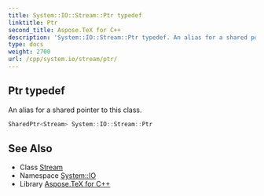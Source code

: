 ```yaml
---
title: System::IO::Stream::Ptr typedef
linktitle: Ptr
second_title: Aspose.TeX for C++
description: 'System::IO::Stream::Ptr typedef. An alias for a shared pointer to this class in C++.'
type: docs
weight: 2700
url: /cpp/system.io/stream/ptr/
---
```

## Ptr typedef


An alias for a shared pointer to this class.

```cpp
SharedPtr<Stream> System::IO::Stream::Ptr
```

## See Also

* Class [Stream](../)
* Namespace [System::IO](../../)
* Library [Aspose.TeX for C++](../../../)

